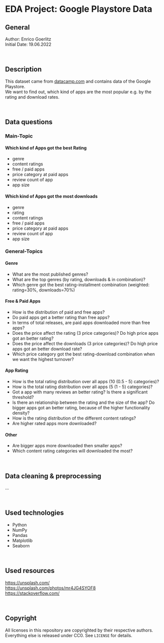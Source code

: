 # EDA Project: Google Playstore Data

## General

Author: Enrico Goerlitz <br/>
Initial Date: 19.06.2022

<br>

## Description

This dataset came from <a href="https://datacamp.com">datacamp.com</a> and contains data of the Google Playstore. <br>
We want to find out, which kind of apps are the most popular e.g. by the rating and download rates.

<br>

## Data questions

### Main-Topic

#### Which kind of Apps got the best Rating

-   genre
-   content ratings
-   free / paid apps
-   price category at paid apps
-   review count of app
-   app size

#### Which kind of Apps got the most downloads

-   genre
-   rating
-   content ratings
-   free / paid apps
-   price category at paid apps
-   review count of app
-   app size

### General-Topics

#### Genre

-   What are the most published genres?
-   What are the top genres (by rating, downloads & in combination)?
-   Which genre got the best rating-installment combination (weighted: rating=30%, downloads=70%)

#### Free & Paid Apps

-   How is the distribution of paid and free apps?
-   Do paid apps get a better rating than free apps?
-   In terms of total releases, are paid apps downloaded more than free apps?
-   Does the price affect the rating (3 price categories)? Do high price apps got an better rating?
-   Does the price affect the downloads (3 price categories)? Do high price apps got an better download rate?
-   Which price category got the best rating-download combination when we want the highest turnover?

#### App Rating

-   How is the total rating distribution over all apps (10 (0.5 - 5) categories)?
-   How is the total rating distribution over all apps (5 (1 - 5) categories)?
-   Got a app with many reviews an better rating? Is there a significant threshold?
-   Is there an relationship between the rating and the size of the app? Do bigger apps got an better rating, because of the higher functionality density?
-   How is the rating distribution of the different content ratings?
-   Are higher rated apps more downloaded?

#### Other

-   Are bigger apps more downloaded then smaller apps?
-   Which content rating categories will downloaded the most?

<br>

## Data cleaning & preprocessing

...

<br>

## Used technologies

-   Python
-   NumPy
-   Pandas
-   Matplotlib
-   Seaborn

<br>

## Used resources

https://unsplash.com/ <br>
https://unsplash.com/photos/mr4JG4SYOF8 <br>
https://stackoverflow.com/ <br>

<br>

## Copyright

All licenses in this repository are copyrighted by their respective authors. <br>
Everything else is released under CC0. See `LICENSE` for details.
